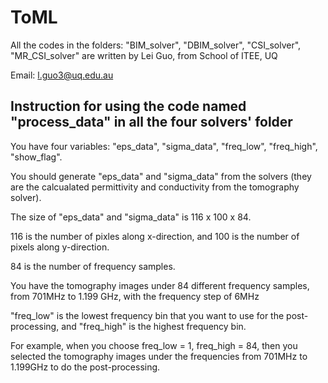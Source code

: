 ToML
==================================================================================

All the codes in the folders: "BIM_solver", "DBIM_solver", "CSI_solver", "MR_CSI_solver" are written by Lei Guo, from School of ITEE, UQ

Email: l.guo3@uq.edu.au

Instruction for using the code named "process_data" in all the four solvers' folder
-----------------------------------------------------------------------------------

You have four variables: "eps_data", "sigma_data", "freq_low", "freq_high", "show_flag".

You should generate "eps_data" and "sigma_data" from the solvers (they are the calcualated permittivity and conductivity from the tomography solver).

The size of "eps_data" and "sigma_data" is 116 x 100 x 84.

116 is the number of pixles along x-direction, and 100 is the number of pixels along y-direction.

84 is the number of frequency samples.

You have the tomography images under 84 different frequency samples, from 701MHz to 1.199 GHz, with the frequency step of 6MHz

"freq_low" is the lowest frequency bin that you want to use for the post-processing, and "freq_high" is the highest frequency bin.

For example, when you choose freq_low = 1, freq_high = 84, then you selected the tomography images under the frequencies from 701MHz to 1.199GHz to do the post-processing.